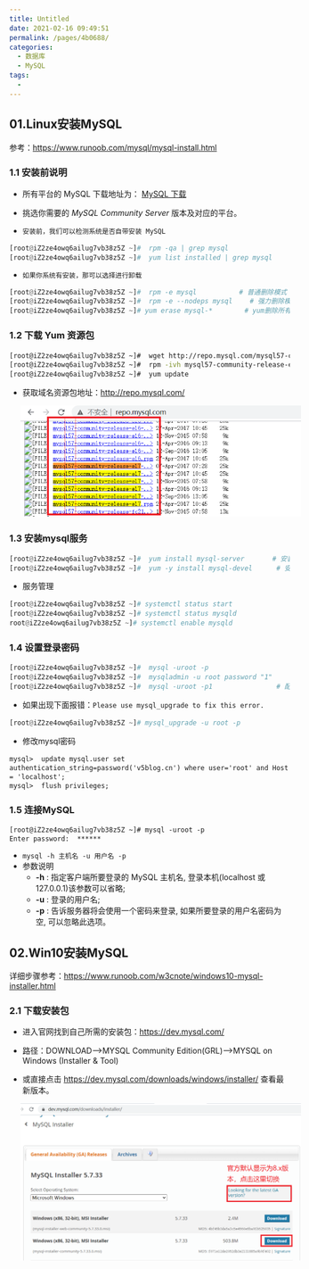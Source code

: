 ```yaml
---
title: Untitled
date: 2021-02-16 09:49:51
permalink: /pages/4b0688/
categories:
  - 数据库
  - MySQL
tags:
  - 
---
```


## 01.Linux安装MySQL

参考：https://www.runoob.com/mysql/mysql-install.html

### 1.1 安装前说明

- 所有平台的 MySQL 下载地址为： [MySQL 下载](https://dev.mysql.com/downloads/mysql/) 
- 挑选你需要的 *MySQL Community Server* 版本及对应的平台。

- `安装前，我们可以检测系统是否自带安装 MySQL`

```python
[root@iZ2ze4owq6ailug7vb38z5Z ~]#  rpm -qa | grep mysql
[root@iZ2ze4owq6ailug7vb38z5Z ~]#  yum list installed | grep mysql
```

- `如果你系统有安装，那可以选择进行卸载`

```python
[root@iZ2ze4owq6ailug7vb38z5Z ~]#  rpm -e mysql　         # 普通删除模式
[root@iZ2ze4owq6ailug7vb38z5Z ~]#  rpm -e --nodeps mysql　　 # 强力删除模式，如果使用上面命令删除时，提示有依赖的其它文件，则用该命令可以对其进行强力删除
[root@iZ2ze4owq6ailug7vb38z5Z ~]# yum erase mysql-*        # yum删除所有mysql相关包
```

### 1.2 下载 Yum 资源包

```bash
[root@iZ2ze4owq6ailug7vb38z5Z ~]#  wget http://repo.mysql.com/mysql57-community-release-el7-10.noarch.rpm
[root@iZ2ze4owq6ailug7vb38z5Z ~]#  rpm -ivh mysql57-community-release-el7-10.noarch.rpm
[root@iZ2ze4owq6ailug7vb38z5Z ~]#  yum update
```

- 获取域名资源包地址：http://repo.mysql.com/

<img src="./assets/image-20210216111625482.png" style="width: 600px; margin-left: 20px;"> </img>

### 1.3 安装mysql服务

```python
[root@iZ2ze4owq6ailug7vb38z5Z ~]#  yum install mysql-server       # 安装mysql服务端
[root@iZ2ze4owq6ailug7vb38z5Z ~]#  yum -y install mysql-devel      # 安装mysql所需的库和包含文件
```

- 服务管理

```python
[root@iZ2ze4owq6ailug7vb38z5Z ~]# systemctl status start
[root@iZ2ze4owq6ailug7vb38z5Z ~]# systemctl status mysqld
root@iZ2ze4owq6ailug7vb38z5Z ~]# systemctl enable mysqld
```

### 1.4 设置登录密码

```python
[root@iZ2ze4owq6ailug7vb38z5Z ~]#  mysql -uroot -p
[root@iZ2ze4owq6ailug7vb38z5Z ~]#  mysqladmin -u root password "1"      # 给root用户配置密码：1
[root@iZ2ze4owq6ailug7vb38z5Z ~]#  mysql -uroot -p1                # 配置完密码后必须使用密码登录
```

- 如果出现下面报错：`Please use mysql_upgrade to fix this error.`

```python
[root@iZ2ze4owq6ailug7vb38z5Z ~]# mysql_upgrade -u root -p
```

- 修改mysql密码

```mysql
mysql>  update mysql.user set authentication_string=password('v5blog.cn') where user='root' and Host = 'localhost';
mysql>  flush privileges; 
```

### 1.5 连接MySQL

```
[root@iZ2ze4owq6ailug7vb38z5Z ~]# mysql -uroot -p
Enter password:  ******
```

- `mysql -h 主机名 -u 用户名 -p`
- 参数说明
     - **-h** : 指定客户端所要登录的 MySQL 主机名, 登录本机(localhost 或 127.0.0.1)该参数可以省略;
     - **-u** : 登录的用户名;
     - **-p** : 告诉服务器将会使用一个密码来登录, 如果所要登录的用户名密码为空, 可以忽略此选项。

## 02.Win10安装MySQL

详细步骤参考：https://www.runoob.com/w3cnote/windows10-mysql-installer.html

### 2.1 下载安装包

- 进入官网找到自己所需的安装包：https://dev.mysql.com/  
- 路径：DOWNLOAD-->MYSQL Community Edition(GRL)-->MYSQL on Windows (Installer & Tool)

- 或直接点击 https://dev.mysql.com/downloads/windows/installer/ 查看最新版本。

<img src="./assets/image-20210216095444003.png" style="width: 800px; margin-left: 20px;"> </img>